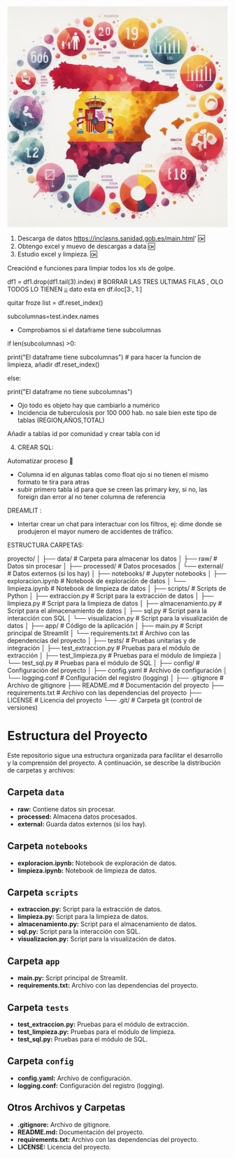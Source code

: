 ![Vista previa del proyecto](https://github.com/ClaraGallardo/Final-Proyect/blob/main/image/_e892beb1-ce74-4650-a16d-0ebd744866fd.jpeg)

1. Descarga de datos https://inclasns.sanidad.gob.es/main.html'  🆗
2. Obtengo excel y muevo de descargas a data 🆗
3. Estudio excel  y limpieza. 🆗

Creaciónd e funciones para limpiar todos los xls de golpe.

df1 = df1.drop(df1.tail(3).index) # BORRAR LAS TRES ULTIMAS FILAS , OLO TODOS LO TIENEN ¡¡
dato esta en df.iloc[3:, 1:]

quitar froze list = df.reset_index()

subcolumnas=test.index.names

- Comprobamos si el dataframe tiene subcolumnas

if len(subcolumnas) >0:

  print("El dataframe tiene subcolumnas") # para hacer la funcion de limpieza, añadir df.reset_index()

else:

  print("El dataframe no tiene subcolumnas")

- Ojo todo es objeto hay que cambiarlo a numérico
- Incidencia de tuberculosis por 100 000 hab. no sale bien este tipo de tablas (REGION,AÑOS,TOTAL)

Añadir a tablas id por comunidad y crear tabla con id

4. CREAR SQL:

Automatizar proceso 🤔

- Columna id en algunas tablas como float ojo si no tienen el mismo formato te tira para atras
- subir primero tabla id para que se creen las primary key, si no, las foreign dan error al no tener columna de referencia

DREAMLIT :

- Intertar crear un chat para interactuar con los filtros, ej: dime donde se produjeron el mayor numero de accidentes de tráfico.

ESTRUCTURA CARPETAS:

proyecto/
│
├── data/                  # Carpeta para almacenar los datos
│   ├── raw/               # Datos sin procesar
│   ├── processed/         # Datos procesados
│   └── external/          # Datos externos (si los hay)
│
├── notebooks/             # Jupyter notebooks
│   ├── exploracion.ipynb  # Notebook de exploración de datos
│   └── limpieza.ipynb     # Notebook de limpieza de datos
│
├── scripts/               # Scripts de Python
│   ├── extraccion.py      # Script para la extracción de datos
│   ├── limpieza.py        # Script para la limpieza de datos
│   ├── almacenamiento.py  # Script para el almacenamiento de datos
│   ├── sql.py             # Script para la interacción con SQL
│   └── visualizacion.py   # Script para la visualización de datos
│
├── app/                   # Código de la aplicación
│   ├── main.py            # Script principal de Streamlit
│   └── requirements.txt    # Archivo con las dependencias del proyecto
│
├── tests/                 # Pruebas unitarias y de integración
│   ├── test_extraccion.py # Pruebas para el módulo de extracción
│   ├── test_limpieza.py   # Pruebas para el módulo de limpieza
│   └── test_sql.py        # Pruebas para el módulo de SQL
│
├── config/                # Configuración del proyecto
│   ├── config.yaml        # Archivo de configuración
│   └── logging.conf       # Configuración del registro (logging)
│
├── .gitignore             # Archivo de gitignore
├── README.md              # Documentación del proyecto
├── requirements.txt       # Archivo con las dependencias del proyecto
├── LICENSE                # Licencia del proyecto
└── .git/                  # Carpeta git (control de versiones)

# Estructura del Proyecto

Este repositorio sigue una estructura organizada para facilitar el desarrollo y la comprensión del proyecto. A continuación, se describe la distribución de carpetas y archivos:

## Carpeta `data`

- **raw:** Contiene datos sin procesar.
- **processed:** Almacena datos procesados.
- **external:** Guarda datos externos (si los hay).

## Carpeta `notebooks`

- **exploracion.ipynb:** Notebook de exploración de datos.
- **limpieza.ipynb:** Notebook de limpieza de datos.

## Carpeta `scripts`

- **extraccion.py:** Script para la extracción de datos.
- **limpieza.py:** Script para la limpieza de datos.
- **almacenamiento.py:** Script para el almacenamiento de datos.
- **sql.py:** Script para la interacción con SQL.
- **visualizacion.py:** Script para la visualización de datos.

## Carpeta `app`

- **main.py:** Script principal de Streamlit.
- **requirements.txt:** Archivo con las dependencias del proyecto.

## Carpeta `tests`

- **test_extraccion.py:** Pruebas para el módulo de extracción.
- **test_limpieza.py:** Pruebas para el módulo de limpieza.
- **test_sql.py:** Pruebas para el módulo de SQL.

## Carpeta `config`

- **config.yaml:** Archivo de configuración.
- **logging.conf:** Configuración del registro (logging).

## Otros Archivos y Carpetas

- **.gitignore:** Archivo de gitignore.
- **README.md:** Documentación del proyecto.
- **requirements.txt:** Archivo con las dependencias del proyecto.
- **LICENSE:** Licencia del proyecto.


